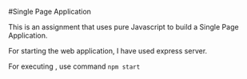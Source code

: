 #Single Page Application

This is an assignment that uses pure Javascript to build a Single Page Application.

For starting the web application, I have used express server.

For executing , use command `npm start` 